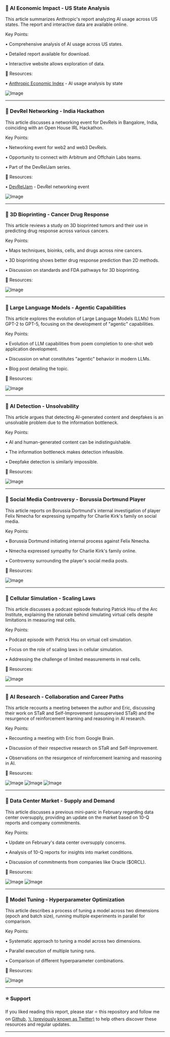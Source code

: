 ### 🤖 AI Economic Impact - US State Analysis

This article summarizes Anthropic's report analyzing AI usage across US states.  The report and interactive data are available online.

Key Points:

• Comprehensive analysis of AI usage across US states.

• Detailed report available for download.

• Interactive website allows exploration of data.


🔗 Resources:

• [Anthropic Economic Index](https://x.com/AnthropicAI/status/1967517830800425366) - AI usage analysis by state

![Image](https://pbs.twimg.com/amplify_video_thumb/1967512746024464384/img/sCtkSKeIcW7aHXXX.jpg)

---
### 🤖 DevRel Networking - India Hackathon

This article discusses a networking event for DevRels in Bangalore, India, coinciding with an Open House IRL Hackathon.

Key Points:

• Networking event for web2 and web3 DevRels.

• Opportunity to connect with Arbitrum and Offchain Labs teams.

• Part of the DevRelJam series.


🔗 Resources:

• [DevRelJam](https://x.com/aditichoprax/status/1967546834865574393) -  DevRel networking event

![Image](https://pbs.twimg.com/media/G04haniXYAA2vFB?format=jpg&name=small)

---
### 🤖 3D Bioprinting - Cancer Drug Response

This article reviews a study on 3D bioprinted tumors and their use in predicting drug response across various cancers.

Key Points:

• Maps techniques, bioinks, cells, and drugs across nine cancers.

• 3D bioprinting shows better drug response prediction than 2D methods.

• Discussion on standards and FDA pathways for 3D bioprinting.


🔗 Resources:

![Image](https://pbs.twimg.com/media/G047wzxWQAELKTI?format=png&name=small)

---
### 🤖 Large Language Models - Agentic Capabilities

This article explores the evolution of Large Language Models (LLMs) from GPT-2 to GPT-5, focusing on the development of "agentic" capabilities.

Key Points:

•  Evolution of LLM capabilities from poem completion to one-shot web application development.

•  Discussion on what constitutes "agentic" behavior in modern LLMs.

•  Blog post detailing the topic.


🔗 Resources:

![Image](https://pbs.twimg.com/media/G04MyLZakAAblX8?format=jpg&name=900x900)

---
### 🤖 AI Detection - Unsolvability

This article argues that detecting AI-generated content and deepfakes is an unsolvable problem due to the information bottleneck.

Key Points:

•  AI and human-generated content can be indistinguishable.

•  The information bottleneck makes detection infeasible.

•  Deepfake detection is similarly impossible.


🔗 Resources:

![Image](https://pbs.twimg.com/media/G0zVbRIXcAAzJgD?format=png&name=small)

---
### 🤖 Social Media Controversy - Borussia Dortmund Player

This article reports on Borussia Dortmund's internal investigation of player Felix Nmecha for expressing sympathy for Charlie Kirk's family on social media.


Key Points:

• Borussia Dortmund initiating internal process against Felix Nmecha.

• Nmecha expressed sympathy for Charlie Kirk's family online.

•  Controversy surrounding the player's social media posts.


🔗 Resources:

![Image](https://pbs.twimg.com/media/G0zYjXYWEAA-ijn?format=jpg&name=small)

---
### 🤖 Cellular Simulation - Scaling Laws

This article discusses a podcast episode featuring Patrick Hsu of the Arc Institute, explaining the rationale behind simulating virtual cells despite limitations in measuring real cells.

Key Points:

•  Podcast episode with Patrick Hsu on virtual cell simulation.

•  Focus on the role of scaling laws in cellular simulation.

•  Addressing the challenge of limited measurements in real cells.


🔗 Resources:

![Image](https://pbs.twimg.com/amplify_video_thumb/1966871997235044352/img/-4S68blDjoynT4JE.jpg)

---
### 🤖 AI Research - Collaboration and Career Paths

This article recounts a meeting between the author and Eric, discussing their work on STaR and Self-Improvement (unsupervised STaR) and the resurgence of reinforcement learning and reasoning in AI research.

Key Points:

•  Recounting a meeting with Eric from Google Brain.

•  Discussion of their respective research on STaR and Self-Improvement.

•  Observations on the resurgence of reinforcement learning and reasoning in AI.


🔗 Resources:

![Image](https://pbs.twimg.com/media/G0sqtbUbcAANB6p?format=jpg&name=small)
![Image](https://pbs.twimg.com/media/G0sqtbba0AAWvVq?format=jpg&name=360x360)
![Image](https://pbs.twimg.com/media/G0sqtbhbIAAqXwg?format=jpg&name=360x360)

---
### 🤖 Data Center Market - Supply and Demand

This article discusses a previous mini-panic in February regarding data center oversupply, providing an update on the market based on 10-Q reports and company commitments.

Key Points:

•  Update on February's data center oversupply concerns.

•  Analysis of 10-Q reports for insights into market conditions.

•  Discussion of commitments from companies like Oracle ($ORCL).


🔗 Resources:

![Image](https://pbs.twimg.com/media/G01RDgIXkAACHH0?format=png&name=small)
![Image](https://pbs.twimg.com/media/GklSxozX0AEjotf?format=jpg&name=240x240)

---
### 🤖 Model Tuning - Hyperparameter Optimization

This article describes a process of tuning a model across two dimensions (epoch and batch size), running multiple experiments in parallel for comparison.

Key Points:

•  Systematic approach to tuning a model across two dimensions.

•  Parallel execution of multiple tuning runs.

•  Comparison of different hyperparameter combinations.


🔗 Resources:

![Image](https://pbs.twimg.com/media/G01I9pKXQAAyEaZ?format=jpg&name=small)


---

### ⭐️ Support

If you liked reading this report, please star ⭐️ this repository and follow me on [Github](https://github.com/Drix10), [𝕏 (previously known as Twitter)](https://x.com/DRIX_10_) to help others discover these resources and regular updates.

---